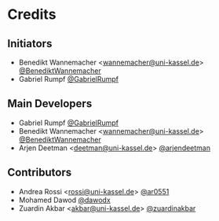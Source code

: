 # Credits

## Initiators

- Benedikt Wannemacher <<wannemacher@uni-kassel.de>> [@BenediktWannemacher](https://github.com/BenediktWannemacher)
- Gabriel Rumpf [@GabrielRumpf](https://github.com/GabrielRumpf)

## Main Developers

- Gabriel Rumpf [@GabrielRumpf](https://github.com/GabrielRumpf)
- Benedikt Wannemacher <<wannemacher@uni-kassel.de>> [@BenediktWannemacher](https://github.com/BenediktWannemacher)
- Arjen Deetman <<deetman@uni-kassel.de>> [@arjendeetman](https://github.com/arjendeetman)

## Contributors

- Andrea Rossi <<rossi@uni-kassel.de>> [@ar0551](https://github.com/ar0551)
- Mohamed Dawod [@dawodx](https://github.com/dawodx)
- Zuardin Akbar <<akbar@uni-kassel.de>> [@zuardinakbar](https://github.com/zuardinakbar)
